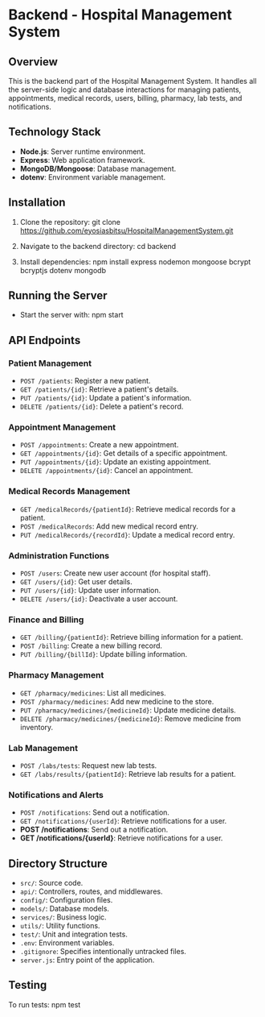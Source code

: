 # Backend - Hospital Management System

## Overview
This is the backend part of the Hospital Management System. It handles all the server-side logic and database interactions for managing patients, appointments, medical records, users, billing, pharmacy, lab tests, and notifications.

## Technology Stack
- **Node.js**: Server runtime environment.
- **Express**: Web application framework.
- **MongoDB/Mongoose**: Database management.
- **dotenv**: Environment variable management.

## Installation

1. Clone the repository:
git clone <https://github.com/eyosiasbitsu/HospitalManagementSystem.git>

2. Navigate to the backend directory:
cd backend

3. Install dependencies:
npm install express nodemon mongoose bcrypt bcryptjs dotenv mongodb

## Running the Server

- Start the server with:
npm start


## API Endpoints

### Patient Management
- `POST /patients`: Register a new patient.
- `GET /patients/{id}`: Retrieve a patient's details.
- `PUT /patients/{id}`: Update a patient's information.
- `DELETE /patients/{id}`: Delete a patient's record.

### Appointment Management
- `POST /appointments`: Create a new appointment.
- `GET /appointments/{id}`: Get details of a specific appointment.
- `PUT /appointments/{id}`: Update an existing appointment.
- `DELETE /appointments/{id}`: Cancel an appointment.

### Medical Records Management
- `GET /medicalRecords/{patientId}`: Retrieve medical records for a patient.
- `POST /medicalRecords`: Add new medical record entry.
- `PUT /medicalRecords/{recordId}`: Update a medical record entry.

### Administration Functions
- `POST /users`: Create new user account (for hospital staff).
- `GET /users/{id}`: Get user details.
- `PUT /users/{id}`: Update user information.
- `DELETE /users/{id}`: Deactivate a user account.

### Finance and Billing
- `GET /billing/{patientId}`: Retrieve billing information for a patient.
- `POST /billing`: Create a new billing record.
- `PUT /billing/{billId}`: Update billing information.

### Pharmacy Management
- `GET /pharmacy/medicines`: List all medicines.
- `POST /pharmacy/medicines`: Add new medicine to the store.
- `PUT /pharmacy/medicines/{medicineId}`: Update medicine details.
- `DELETE /pharmacy/medicines/{medicineId}`: Remove medicine from inventory.

### Lab Management
- `POST /labs/tests`: Request new lab tests.
- `GET /labs/results/{patientId}`: Retrieve lab results for a patient.

### Notifications and Alerts
- `POST /notifications`: Send out a notification.
- `GET /notifications/{userId}`: Retrieve notifications for a user.
- **POST /notifications**: Send out a notification.
- **GET /notifications/{userId}**: Retrieve notifications for a user.

## Directory Structure

- `src/`: Source code.
- `api/`: Controllers, routes, and middlewares.
- `config/`: Configuration files.
- `models/`: Database models.
- `services/`: Business logic.
- `utils/`: Utility functions.
- `test/`: Unit and integration tests.
- `.env`: Environment variables.
- `.gitignore`: Specifies intentionally untracked files.
- `server.js`: Entry point of the application.

## Testing

To run tests:
npm test